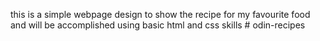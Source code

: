 this is a simple webpage design to show the recipe for my favourite food and will be accomplished using basic html and css skills # odin-recipes